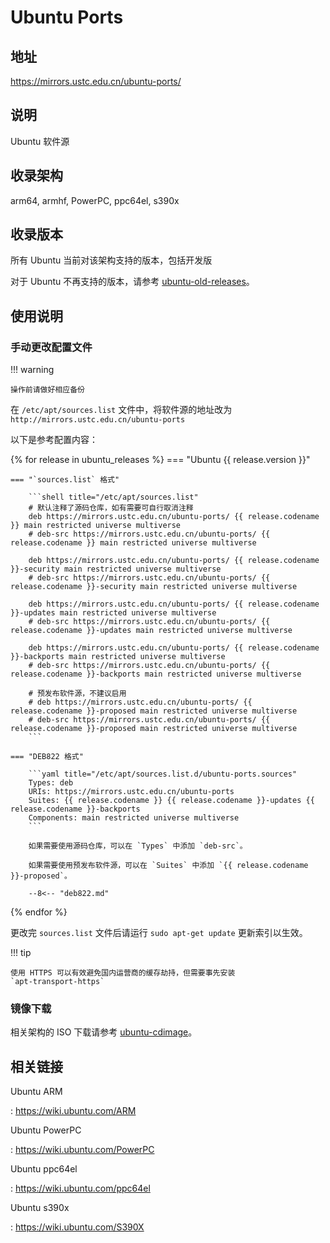 # Ubuntu Ports

## 地址

<https://mirrors.ustc.edu.cn/ubuntu-ports/>

## 说明

Ubuntu 软件源

## 收录架构

arm64, armhf, PowerPC, ppc64el, s390x

## 收录版本

所有 Ubuntu 当前对该架构支持的版本，包括开发版

对于 Ubuntu 不再支持的版本，请参考 [ubuntu-old-releases](ubuntu-old-releases.md)。

## 使用说明

### 手动更改配置文件

!!! warning

    操作前请做好相应备份

在 `/etc/apt/sources.list`
文件中，将软件源的地址改为 `http://mirrors.ustc.edu.cn/ubuntu-ports`

以下是参考配置内容：

{% for release in ubuntu_releases %}
=== "Ubuntu {{ release.version }}"

    === "`sources.list` 格式"

        ```shell title="/etc/apt/sources.list"
        # 默认注释了源码仓库，如有需要可自行取消注释
        deb https://mirrors.ustc.edu.cn/ubuntu-ports/ {{ release.codename }} main restricted universe multiverse
        # deb-src https://mirrors.ustc.edu.cn/ubuntu-ports/ {{ release.codename }} main restricted universe multiverse

        deb https://mirrors.ustc.edu.cn/ubuntu-ports/ {{ release.codename }}-security main restricted universe multiverse
        # deb-src https://mirrors.ustc.edu.cn/ubuntu-ports/ {{ release.codename }}-security main restricted universe multiverse

        deb https://mirrors.ustc.edu.cn/ubuntu-ports/ {{ release.codename }}-updates main restricted universe multiverse
        # deb-src https://mirrors.ustc.edu.cn/ubuntu-ports/ {{ release.codename }}-updates main restricted universe multiverse

        deb https://mirrors.ustc.edu.cn/ubuntu-ports/ {{ release.codename }}-backports main restricted universe multiverse
        # deb-src https://mirrors.ustc.edu.cn/ubuntu-ports/ {{ release.codename }}-backports main restricted universe multiverse

        # 预发布软件源，不建议启用
        # deb https://mirrors.ustc.edu.cn/ubuntu-ports/ {{ release.codename }}-proposed main restricted universe multiverse
        # deb-src https://mirrors.ustc.edu.cn/ubuntu-ports/ {{ release.codename }}-proposed main restricted universe multiverse
        ```

    === "DEB822 格式"

        ```yaml title="/etc/apt/sources.list.d/ubuntu-ports.sources"
        Types: deb
        URIs: https://mirrors.ustc.edu.cn/ubuntu-ports
        Suites: {{ release.codename }} {{ release.codename }}-updates {{ release.codename }}-backports
        Components: main restricted universe multiverse
        ```

        如果需要使用源码仓库，可以在 `Types` 中添加 `deb-src`。

        如果需要使用预发布软件源，可以在 `Suites` 中添加 `{{ release.codename }}-proposed`。

        --8<-- "deb822.md"
{% endfor %}

更改完 `sources.list` 文件后请运行 `sudo apt-get update` 更新索引以生效。

!!! tip

    使用 HTTPS 可以有效避免国内运营商的缓存劫持，但需要事先安装
    `apt-transport-https`

### 镜像下载

相关架构的 ISO 下载请参考 [ubuntu-cdimage](ubuntu-cdimage.md)。

## 相关链接

Ubuntu ARM

:   <https://wiki.ubuntu.com/ARM>

Ubuntu PowerPC

:   <https://wiki.ubuntu.com/PowerPC>

Ubuntu ppc64el

:   <https://wiki.ubuntu.com/ppc64el>

Ubuntu s390x

:   <https://wiki.ubuntu.com/S390X>
